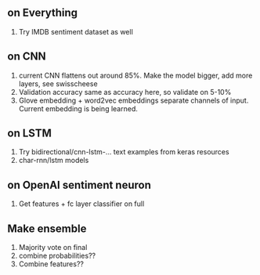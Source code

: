 ## on Everything
1. Try IMDB sentiment dataset as well

## on CNN
1. current CNN flattens out around 85%. Make the model bigger, add more layers, see swisscheese
2. Validation accuracy same as accuracy here, so validate on 5-10%
3. Glove embedding + word2vec embeddings separate channels of input. Current embedding is being learned.

## on LSTM
1. Try bidirectional/cnn-lstm-... text examples from keras resources
2. char-rnn/lstm models

## on OpenAI sentiment neuron
1. Get features + fc layer classifier on full

## Make ensemble
1. Majority vote on final
2. combine probabilities??
3. Combine features??
